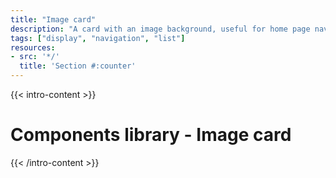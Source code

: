 ```yaml
---
title: "Image card"
description: "A card with an image background, useful for home page navigation and sections."
tags: ["display", "navigation", "list"]
resources:
- src: '*/'
  title: 'Section #:counter'
---
```


{{< intro-content >}}
# Components library - Image card
{{< /intro-content >}}
